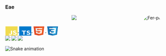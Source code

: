 ### Eae

<div align="center">
  <a href="https://github.com/fergame330">
  <img height="180em" src="https://github-readme-stats.vercel.app/api?username=fergame330&show_icons=true&theme=dracula&include_all_commits=true&count_private=true"/>
  <img align="right" alt="Fer-pic" height="150" style="border-radius:50px;" src="https://cdn.discordapp.com/avatars/615339359742459936/bfa509304d4149627136dd14c1ec1969.png?size=2048">
</div>

<div style="display: inline_block"><br>
  <img align="center" alt="Fer-Js" height="30" width="40" src="https://raw.githubusercontent.com/devicons/devicon/master/icons/javascript/javascript-plain.svg">
  <img align="center" alt="Fer-Ts" height="30" width="40" src="https://raw.githubusercontent.com/devicons/devicon/master/icons/typescript/typescript-plain.svg">
  <img align="center" alt="Fer-HTML" height="30" width="40" src="https://raw.githubusercontent.com/devicons/devicon/master/icons/html5/html5-original.svg">
  <img align="center" alt="Fer-CSS" height="30" width="40" src="https://raw.githubusercontent.com/devicons/devicon/master/icons/css3/css3-original.svg">
</div>

<div> 
  <a href="https://www.youtube.com/channel/UC7XJwsdW-XPeegifBt-uOcA" target="_blank"><img src="https://img.shields.io/badge/YouTube-FF0000?style=for-the-badge&logo=youtube&logoColor=white" target="_blank"></a>
  <a href="https://discord.gg/fYRbXvmvUr" target="_blank"><img src="https://img.shields.io/badge/Discord-7289DA?style=for-the-badge&logo=discord&logoColor=white" target="_blank"></a> 
  <a href = "mailto:saradbos55@gmail.com"><img src="https://img.shields.io/badge/-Gmail-%23333?style=for-the-badge&logo=gmail&logoColor=white" target="_blank"></a>
 
![Snake animation](https://github.com/fergame330/fergame330/blob/output/github-contribution-grid-snake.svg)
 
</div>
